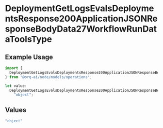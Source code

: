 # DeploymentGetLogsEvalsDeploymentsResponse200ApplicationJSONResponseBodyData27WorkflowRunDataToolsType

## Example Usage

```typescript
import {
  DeploymentGetLogsEvalsDeploymentsResponse200ApplicationJSONResponseBodyData27WorkflowRunDataToolsType,
} from "@orq-ai/node/models/operations";

let value:
  DeploymentGetLogsEvalsDeploymentsResponse200ApplicationJSONResponseBodyData27WorkflowRunDataToolsType =
    "object";
```

## Values

```typescript
"object"
```